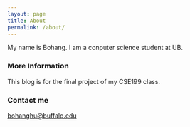 ```yaml
---
layout: page
title: About
permalink: /about/
---
```


My name is Bohang. I am a conputer science student at UB.

### More Information

This blog is for the final project of my CSE199 class.

### Contact me

[bohanghu@buffalo.edu](bohanghu@buffalo.edu)

